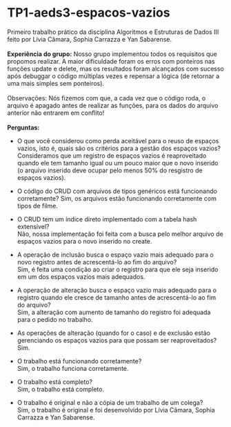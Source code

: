 # TP1-aeds3-espacos-vazios
Primeiro trabalho prático da disciplina Algoritmos e Estruturas de Dados III feito por Lívia Câmara, Sophia Carrazza e Yan Sabarense. <br/>
    <br/>
**Experiência do grupo:**
    Nosso grupo implementou todos os requisitos que propomos realizar. A maior dificuldade foram os erros com ponteiros nas funções update e delete, mas os resultados foram alcançados com sucesso após debuggar o código múltiplas vezes e repensar a lógica (de retornar a uma mais simples sem ponteiros). <br/>
    <br/>
    Observações: Nós fizemos com que, a cada vez que o código roda, o arquivo é apagado antes de realizar as funções, para os dados do arquivo anterior não entrarem em conflito!<br/>
    <br/>
**Perguntas:**
- O que você considerou como perda aceitável para o reuso de espaços vazios, isto é, quais são os critérios para a gestão dos espaços vazios?<br/>
    Consideramos que um registro de espaços vazios é reaproveitado quando ele tem tamanho igual ou um pouco maior que o novo inserido (o arquivo inserido deve ocupar pelo menos 50% do resgistro de espaços vazios). <br/>

- O código do CRUD com arquivos de tipos genéricos está funcionando corretamente?
    Sim, os arquivos estão funcionando corretamente com tipos de filme. <br/>

- O CRUD tem um índice direto implementado com a tabela hash extensível?<br/>
    Não, nossa implementação foi feita com a busca pelo melhor arquivo de espaços vazios para o novo inserido no create. <br/>

- A operação de inclusão busca o espaço vazio mais adequado para o novo registro antes de acrescentá-lo ao fim do arquivo?<br/>
    Sim, é feita uma condição ao criar o registro para que ele seja inserido em um dos espaços vazios mais adequados. <br/>

- A operação de alteração busca o espaço vazio mais adequado para o registro quando ele cresce de tamanho antes de acrescentá-lo ao fim do arquivo?<br/>
    Sim, a alteração com aumento de tamanho do registro foi adequada para o pedido no trabalho. <br/>

- As operações de alteração (quando for o caso) e de exclusão estão gerenciando os espaços vazios para que possam ser reaproveitados?<br/>
    Sim. <br/>

- O trabalho está funcionando corretamente?<br/>
    Sim, o trabalho funciona corretamente. <br/>

- O trabalho está completo?<br/>
    Sim, o trabalho está completo. <br/>

- O trabalho é original e não a cópia de um trabalho de um colega?<br/>
    Sim, o trabalho é original e foi desenvolvido por Lívia Câmara, Sophia Carrazza e Yan Sabarense. <br/>
